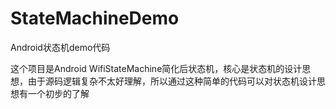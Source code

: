 # StateMachineDemo
Android状态机demo代码

这个项目是Android WifiStateMachine简化后状态机，核心是状态机的设计思想，由于源码逻辑复杂不太好理解，所以通过这种简单的代码可以对状态机设计思想有一个初步的了解